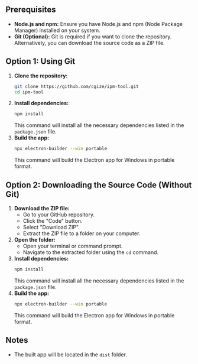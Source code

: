 ## Prerequisites

* **Node.js and npm:** Ensure you have Node.js and npm (Node Package Manager) installed on your system.
* **Git (Optional):** Git is required if you want to clone the repository. Alternatively, you can download the source code as a ZIP file.

## Option 1: Using Git

1.  **Clone the repository:**
    ```bash
    git clone https://github.com/cgize/ipm-tool.git
    cd ipm-tool
    ```
2.  **Install dependencies:**
    ```bash
    npm install
    ```
    This command will install all the necessary dependencies listed in the `package.json` file.
3.  **Build the app:**
    ```bash
    npx electron-builder --win portable
    ```
    This command will build the Electron app for Windows in portable format.

## Option 2: Downloading the Source Code (Without Git)

1.  **Download the ZIP file:**
    * Go to your GitHub repository.
    * Click the "Code" button.
    * Select "Download ZIP".
    * Extract the ZIP file to a folder on your computer.
2.  **Open the folder:**
    * Open your terminal or command prompt.
    * Navigate to the extracted folder using the `cd` command.
3.  **Install dependencies:**
    ```bash
    npm install
    ```
    This command will install all the necessary dependencies listed in the `package.json` file.
4.  **Build the app:**
    ```bash
    npx electron-builder --win portable
    ```
    This command will build the Electron app for Windows in portable format.

## Notes

* The built app will be located in the `dist` folder.
